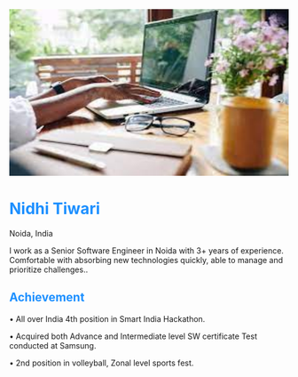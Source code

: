 <html lang="en">
   <head>
      <meta charset="UTF-8">
      <meta name="viewport" content="width=device-width, initial-scale=1.0">
      <meta http-equiv="X-UA-Compatible" content="ie=edge">
      <meta name="Description" content="Profile">
   </head>
   <body>
      <div id="app">
         <div class="sc-VigVT ekhInz">
            <main class="sc-gqjmRU eJqKYP">
               <img src="image.jpg" alt="Nidhi Image" width="900" height="300">
               <h1 style="color:DodgerBlue;">Nidhi Tiwari</h1>
               <p>Noida, India</p>
               <p>I work as a Senior Software Engineer in Noida with 3+ years of experience. Comfortable with absorbing new technologies quickly, able to manage and prioritize challenges.. </p>
               <div>
                  <h2 style="color:DodgerBlue;"><b>Achievement</b></h2>
                  <p>•	All over India 4th position in Smart India Hackathon.</p>
                  <p>•	Acquired both Advance and Intermediate level SW certificate Test conducted at Samsung.</p>
                  <p>•	2nd position in volleyball, Zonal level sports fest.</p>
            </main>
          </div>
      </div>
   </body>
</html>
